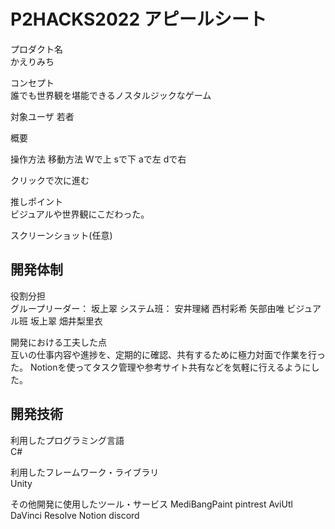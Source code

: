 # P2HACKS2022 アピールシート 

プロダクト名  
かえりみち

コンセプト  
誰でも世界観を堪能できるノスタルジックなゲーム

対象ユーザ
若者

概要

操作方法
移動方法
Wで上
sで下
aで左
dで右

クリックで次に進む

推しポイント  
ビジュアルや世界観にこだわった。

スクリーンショット(任意)  

## 開発体制  

役割分担  
グループリーダー：
坂上翠
システム班：
安井理緒
西村彩希
矢部由唯
ビジュアル班
坂上翠
畑井梨里衣

開発における工夫した点  
互いの仕事内容や進捗を、定期的に確認、共有するために極力対面で作業を行った。
Notionを使ってタスク管理や参考サイト共有などを気軽に行えるようにした。

## 開発技術 

利用したプログラミング言語  
C#

利用したフレームワーク・ライブラリ  
Unity

その他開発に使用したツール・サービス
MediBangPaint
pintrest
AviUtl
DaVinci Resolve
Notion
discord
